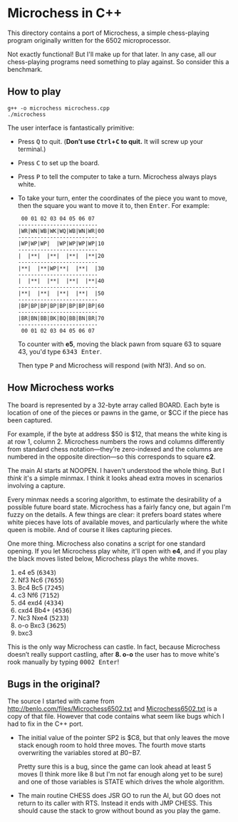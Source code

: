 # Microchess in C++

This directory contains a port of Microchess, a simple chess-playing
program originally written for the 6502 microprocessor.

Not exactly functional! But I'll make up for that later. In any case,
all our chess-playing programs need something to play against. So
consider this a benchmark.


## How to play

    g++ -o microchess microchess.cpp
    ./microchess

The user interface is fantastically primitive:

*   Press <kbd>Q</kbd> to quit.
    (**Don&rsquo;t use <kbd>Ctrl</kbd>+<kbd>C</kbd> to quit.**
    It will screw up your terminal.)

*   Press <kbd>C</kbd> to set up the board.

*   Press <kbd>P</kbd> to tell the computer to take a turn.
    Microchess always plays white.

*   To take your turn,
    enter the coordinates of the piece you want to move,
    then the square you want to move it to,
    then <kbd>Enter</kbd>.
    For example:

         00 01 02 03 04 05 06 07
        -------------------------
        |WR|WN|WB|WK|WQ|WB|WN|WR|00
        -------------------------
        |WP|WP|WP|  |WP|WP|WP|WP|10
        -------------------------
        |  |**|  |**|  |**|  |**|20
        -------------------------
        |**|  |**|WP|**|  |**|  |30
        -------------------------
        |  |**|  |**|  |**|  |**|40
        -------------------------
        |**|  |**|  |**|  |**|  |50
        -------------------------
        |BP|BP|BP|BP|BP|BP|BP|BP|60
        -------------------------
        |BR|BN|BB|BK|BQ|BB|BN|BR|70
        -------------------------
         00 01 02 03 04 05 06 07

    To counter with **e5**, moving the black pawn from square 63 to square
    43, you'd type <kbd>6343 Enter</kbd>.

    Then type <kbd>P</kbd> and Microchess will respond (with Nf3).
    And so on.


## How Microchess works

The board is represented by a 32-byte array called BOARD. Each byte is
location of one of the pieces or pawns in the game, or $CC if the piece
has been captured.

For example, if the byte at address $50 is $12, that means the white
king is at row 1, column 2. Microchess numbers the rows and columns
differently from standard chess notation&mdash;they&rsquo;re
zero-indexed and the columns are numbered in the opposite
direction&mdash;so this corresponds to square **c2**.

The main AI starts at NOOPEN. I haven't understood the whole thing.
But I *think* it's a simple minmax. I think it looks ahead extra moves
in scenarios involving a capture.

Every minmax needs a scoring algorithm, to estimate the desirability of
a possible future board state. Microchess has a fairly fancy one, but
again I'm fuzzy on the details. A few things are clear: it prefers board
states where white pieces have lots of available moves, and particularly
where the white queen is mobile. And of course it likes capturing
pieces.

One more thing. Microchess also conatins a script for one standard
opening.  If you let Microchess play white, it'll open with **e4**, and
if you play the black moves listed below, Microchess plays the white
moves.

1.  e4      e5      (<kbd>6343</kbd>)
2.  Nf3     Nc6     (<kbd>7655</kbd>)
3.  Bc4     Bc5     (<kbd>7245</kbd>)
4.  c3      Nf6     (<kbd>7152</kbd>)
5.  d4      exd4    (<kbd>4334</kbd>)
6.  cxd4    Bb4+    (<kbd>4536</kbd>)
7.  Nc3     Nxe4    (<kbd>5233</kbd>)
8.  o-o     Bxc3    (<kbd>3625</kbd>)
9.  bxc3

This is the only way Microchess can castle.
In fact, because Microchess doesn&rsquo;t really support castling,
after **8. o-o** the user has to move white's rook manually
by typing <kbd>0002 Enter</kbd>!


## Bugs in the original?

The source I started with came from
<http://benlo.com/files/Microchess6502.txt>
and [Microchess6502.txt](Microchess6502.txt) is a copy of that file.
However that code contains what seem like bugs
which I had to fix in the C++ port.

*   The initial value of the pointer SP2 is $C8, but that only leaves
    the move stack enough room to hold three moves. The fourth move
    starts overwriting the variables stored at $B0-$B7.

    Pretty sure this is a bug, since the game can look ahead at least 5
    moves (I think more like 8 but I'm not far enough along yet to be
    sure) and one of those variables is STATE which drives the whole
    algorithm.

*   The main routine CHESS does JSR GO to run the AI, but GO does not
    return to its caller with RTS. Instead it ends with JMP CHESS.  This
    should cause the stack to grow without bound as you play the game.

